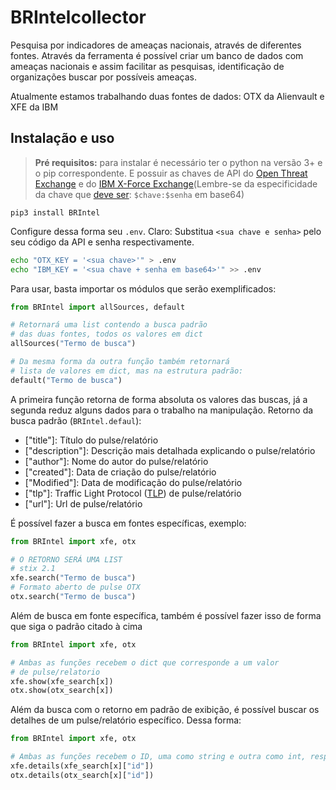 # BRIntelcollector

Pesquisa por indicadores de ameaças nacionais, através de diferentes fontes. Através da ferramenta é possível criar um banco de dados com ameaças nacionais e assim facilitar as pesquisas, identificação de organizações buscar por possíveis ameaças.

Atualmente estamos trabalhando duas fontes de dados: OTX da Alienvault e XFE da IBM

## Instalação e uso

> **Pré requisitos:** para instalar é necessário ter o python na versão 3+ e o pip correspondente. E possuir as chaves de API do [Open Threat Exchange](https://support.rocketcyber.com/hc/en-us/articles/360017914637-Setup-Alienvault-OTX-Threat-Intel-API-Key) e do [IBM X-Force Exchange](https://api.xforce.ibmcloud.com/doc/#/)(Lembre-se da especificidade da chave que [deve ser](/Jul10l1r4/X-force#use): `$chave:$senha` em base64)

```pypi
pip3 install BRIntel
```
Configure dessa forma seu `.env`. Claro: Substitua `<sua chave e senha>` pelo seu código da API e senha respectivamente.

```bash
echo "OTX_KEY = '<sua chave>'" > .env
echo "IBM_KEY = '<sua chave + senha em base64>'" >> .env
```
Para usar, basta importar os módulos que serão exemplificados:
```python
from BRIntel import allSources, default

# Retornará uma list contendo a busca padrão 
# das duas fontes, todos os valores em dict
allSources("Termo de busca")

# Da mesma forma da outra função também retornará
# lista de valores em dict, mas na estrutura padrão:
default("Termo de busca")
```
A primeira função retorna de forma absoluta os valores das buscas, já a segunda reduz alguns dados para o trabalho na manipulação.
Retorno da busca padrão (`BRIntel.defaul`):
- ["title"]: Título do pulse/relatório
- ["description"]: Descrição mais detalhada explicando o pulse/relatório
- ["author"]: Nome do autor do pulse/relatório
- ["created"]: Data de criação do pulse/relatório
- ["Modified"]: Data de modificação do pulse/relatório
- ["tlp"]: Traffic Light Protocol ([TLP](https://www.gov.br/cisc/pt-br/tlp)) de pulse/relatório
- ["url"]: Url de pulse/relatório

É possível fazer a busca em fontes específicas, exemplo:
```python
from BRIntel import xfe, otx

# O RETORNO SERÁ UMA LIST
# stix 2.1
xfe.search("Termo de busca")
# Formato aberto de pulse OTX
otx.search("Termo de busca")
```
Além de busca em fonte específica, também é possível fazer isso de forma que siga o padrão citado à cima
```python
from BRIntel import xfe, otx

# Ambas as funções recebem o dict que corresponde a um valor
# de pulse/relatorio
xfe.show(xfe_search[x])
otx.show(otx_search[x])
```
Além da busca com o retorno em padrão de exibição, é possível buscar os detalhes de um pulse/relatório específico. Dessa forma:
```python
from BRIntel import xfe, otx

# Ambas as funções recebem o ID, uma como string e outra como int, respectivamente
xfe.details(xfe_search[x]["id"])
otx.details(otx_search[x]["id"])
```
